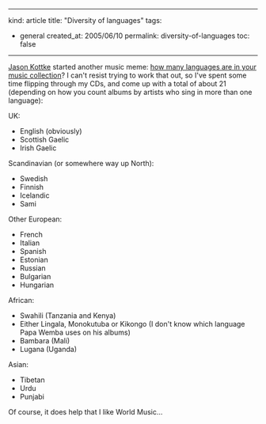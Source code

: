 -----
kind: article
title: "Diversity of languages"
tags:
- general
created_at: 2005/06/10
permalink: diversity-of-languages
toc: false
-----

<p><a href="http://www.kottke.org/">Jason Kottke</a> started another music meme: <a href="http://www.kottke.org/05/06/music-language">how many languages are in your music collection</a>? I can't resist trying to work that out, so I've spent some time flipping through my CDs, and come up with a total of about 21 (depending on how you count albums by artists who sing in more than one language):</p>

<p>UK:</p>

<ul>
<li>English (obviously)</li>
<li>Scottish Gaelic</li>
<li>Irish Gaelic</li>
</ul>

<p>Scandinavian (or somewhere way up North):</p>

<ul>
<li>Swedish</li>
<li>Finnish</li>
<li>Icelandic</li>
<li>Sami</li>
</ul>

<p>Other European:</p>

<ul>
<li>French</li>
<li>Italian</li>
<li>Spanish</li>
<li>Estonian</li>
<li>Russian</li>
<li>Bulgarian</li>
<li>Hungarian</li>
</ul>

<p>African:</p>

<ul>
<li>Swahili (Tanzania and Kenya)</li>
<li>Either Lingala, Monokutuba or Kikongo (I don't know which language Papa Wemba uses on his albums)</li>
<li>Bambara (Mali)</li>
<li>Lugana (Uganda)</li>
</ul>

<p>Asian:</p>

<ul>
<li>Tibetan</li>
<li>Urdu</li>
<li>Punjabi</li>
</ul>

<p>Of course, it does help that I like World Music...</p>



